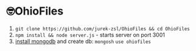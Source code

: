 # 🤓OhioFiles

1. `git clone https://github.com/jurek-zsl/OhioFiles && cd OhioFiles`
2. `npm install && node server.js` - starts server on port 3001
3. [install mongodb](https://www.mongodb.com/docs/manual/tutorial/install-mongodb-on-ubuntu/) and create db: `mongosh` `use ohiofiles`
